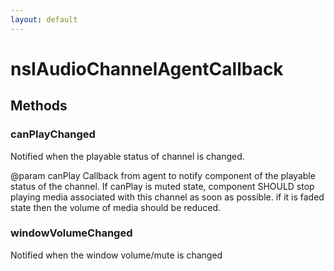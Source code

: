 ```yaml
---
layout: default
---
```


# nsIAudioChannelAgentCallback #

## Methods ##

### canPlayChanged ###

Notified when the playable status of channel is changed.

@param canPlay
       Callback from agent to notify component of the playable status
       of the channel. If canPlay is muted state, component SHOULD stop
       playing media associated with this channel as soon as possible. if
       it is faded state then the volume of media should be reduced.


### windowVolumeChanged ###

Notified when the window volume/mute is changed

